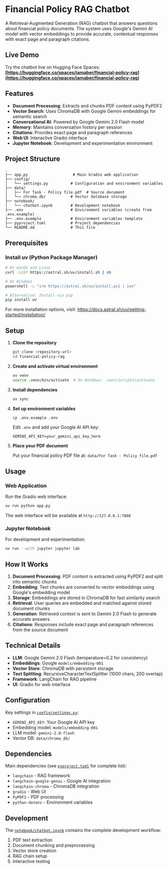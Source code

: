 # Financial Policy RAG Chatbot

A Retrieval-Augmented Generation (RAG) chatbot that answers questions about financial policy documents. The system uses Google's Gemini AI model with vector embeddings to provide accurate, contextual responses with exact page and paragraph citations.

## Live Demo

Try the chatbot live on Hugging Face Spaces: **[https://huggingface.co/spaces/iamaber/financial-policy-rag](https://huggingface.co/spaces/iamaber/financial-policy-rag)**

## Features

- **Document Processing**: Extracts and chunks PDF content using PyPDF2
- **Vector Search**: Uses ChromaDB with Google Gemini embeddings for semantic search
- **Conversational AI**: Powered by Google Gemini 2.0 Flash model
- **Memory**: Maintains conversation history per session
- **Citations**: Provides exact page and paragraph references
- **Web UI**: Interactive Gradio interface
- **Jupyter Notebook**: Development and experimentation environment

## Project Structure

```
.
├── app.py                    # Main Gradio web application
├── config/
│   └── settings.py          # Configuration and environment variables
├── data/
│   ├── For Task - Policy file.pdf  # Source document
│   └── chroma_db/           # Vector database storage
├── notebook/
│   └── chatbot.ipynb        # Development notebook
├── .env                     # Environment variables (create from .env.example)
├── .env.example             # Environment variables template
├── pyproject.toml           # Project dependencies
└── README.md                # This file
```

## Prerequisites

### Install uv (Python Package Manager)

```bash
# On macOS and Linux
curl -LsSf https://astral.sh/uv/install.sh | sh

# On Windows
powershell -c "irm https://astral.sh/uv/install.ps1 | iex"

# Alternative: Install via pip
pip install uv
```

For more installation options, visit: https://docs.astral.sh/uv/getting-started/installation/

## Setup

1. **Clone the repository**
   ```bash
   git clone <repository-url>
   cd financial-policy-rag
   ```

2. **Create and activate virtual environment**
   ```bash
   uv venv
   source .venv/bin/activate  # On Windows: .venv\Scripts\activate
   ```

3. **Install dependencies**
   ```bash
   uv sync
   ```

4. **Set up environment variables**
   ```bash
   cp .env.example .env
   ```
   
   Edit `.env` and add your Google AI API key:
   ```
   GEMINI_API_KEY=your_gemini_api_key_here
   ```


5. **Place your PDF document**
   
   Put your financial policy PDF file at: `data/For Task - Policy file.pdf`

## Usage

### Web Application

Run the Gradio web interface:

```bash
uv run python app.py
```

The web interface will be available at `http://127.0.0.1:7860`

### Jupyter Notebook

For development and experimentation:

```bash
uv run --with jupyter jupyter lab
```

## How It Works

1. **Document Processing**: PDF content is extracted using PyPDF2 and split into semantic chunks
2. **Embedding**: Text chunks are converted to vector embeddings using Google's embedding model
3. **Storage**: Embeddings are stored in ChromaDB for fast similarity search
4. **Retrieval**: User queries are embedded and matched against stored document chunks
5. **Generation**: Retrieved context is sent to Gemini 2.0 Flash to generate accurate answers
6. **Citations**: Responses include exact page and paragraph references from the source document

## Technical Details

- **LLM**: Google Gemini 2.0 Flash (temperature=0.2 for consistency)
- **Embeddings**: Google `models/embedding-001`
- **Vector Store**: ChromaDB with persistent storage
- **Text Splitting**: RecursiveCharacterTextSplitter (1000 chars, 200 overlap)
- **Framework**: LangChain for RAG pipeline
- **UI**: Gradio for web interface

## Configuration

Key settings in [`config/settings.py`](config/settings.py):

- `GEMINI_API_KEY`: Your Google AI API key
- Embedding model: `models/embedding-001`
- LLM model: `gemini-2.0-flash`
- Vector DB: `data/chroma_db/`

## Dependencies

Main dependencies (see [`pyproject.toml`](pyproject.toml) for complete list):

- `langchain` - RAG framework
- `langchain-google-genai` - Google AI integration
- `langchain-chroma` - ChromaDB integration
- `gradio` - Web UI
- `PyPDF2` - PDF processing
- `python-dotenv` - Environment variables

## Development

The [`notebook/chatbot.ipynb`](notebook/chatbot.ipynb) contains the complete development workflow:

1. PDF text extraction
2. Document chunking and preprocessing
3. Vector store creation
4. RAG chain setup
5. Interactive testing
